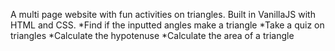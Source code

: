 A multi page website with fun activities on triangles. Built in VanillaJS with HTML and CSS.
*Find if the inputted angles make a triangle
*Take a quiz on triangles
*Calculate the hypotenuse
*Calculate the area of a triangle
